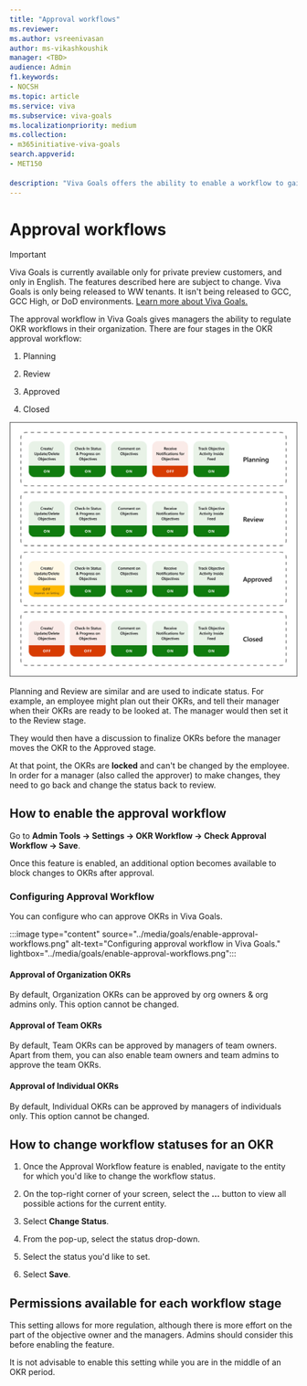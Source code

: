```yaml
---
title: "Approval workflows"
ms.reviewer: 
ms.author: vsreenivasan
author: ms-vikashkoushik
manager: <TBD>
audience: Admin
f1.keywords:
- NOCSH
ms.topic: article
ms.service: viva
ms.subservice: viva-goals
ms.localizationpriority: medium
ms.collection:  
- m365initiative-viva-goals
search.appverid:
- MET150

description: "Viva Goals offers the ability to enable a workflow to gain manager approval when setting OKRs."
---
```


# Approval workflows 

> [!IMPORTANT]
> Viva Goals is currently available only for private preview customers, and only in English. The features described here are subject to change. Viva Goals is only being released to WW tenants. It isn't being released to GCC, GCC High, or DoD environments. [Learn more about Viva Goals.](https://go.microsoft.com/fwlink/?linkid=2189933)

The approval workflow in Viva Goals gives managers the ability to regulate OKR workflows in their organization. There are four stages in the OKR approval workflow:

1. Planning

2. Review

3. Approved

4. Closed

![approval workflows](../media/goals/4/44/a.png)
   
Planning and Review are similar and are used to indicate status. For example, an employee might plan out their OKRs, and tell their manager when their OKRs are ready to be looked at. The manager would then set it to the Review stage.

They would then have a discussion to finalize OKRs before the manager moves the OKR to the Approved stage.

At that point, the OKRs are **locked** and can't be changed by the employee. In order for a manager (also called the approver) to make changes, they need to go back and change the status back to review.

## How to enable the approval workflow

Go to **Admin Tools -> Settings -> OKR Workflow -> Check Approval Workflow -> Save**.

Once this feature is enabled, an additional option becomes available to block changes to OKRs after approval.
   
### Configuring Approval Workflow 

You can configure who can approve OKRs in Viva Goals. 

:::image type="content" source="../media/goals/enable-approval-workflows.png" alt-text="Configuring approval workflow in Viva Goals." lightbox="../media/goals/enable-approval-workflows.png":::

#### Approval of Organization OKRs 

By default, Organization OKRs can be approved by org owners & org admins only. This option cannot be changed. 

#### Approval of Team OKRs 

By default, Team OKRs can be approved by managers of team owners. Apart from them, you can also enable team owners and team admins to approve the team OKRs. 

#### Approval of Individual OKRs 

By default, Individual OKRs can be approved by managers of individuals only. This option cannot be changed. 

## How to change workflow statuses for an OKR 
  
1. Once the Approval Workflow feature is enabled, navigate to the entity for which you'd like to change the workflow status.
  
2. On the top-right corner of your screen, select the **...** button to view all possible actions for the current entity.

3. Select **Change Status**.
    
4. From the pop-up, select the status drop-down.
   
5. Select the status you'd like to set.
 
6. Select **Save**.
  
## Permissions available for each workflow stage

This setting allows for more regulation, although there is more effort on the part of the objective owner and the managers. Admins should consider this before enabling the feature.

It is not advisable to enable this setting while you are in the middle of an OKR period.

